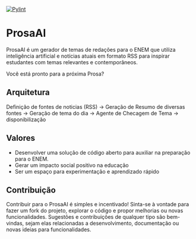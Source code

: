 [![Pylint](https://github.com/cmagnobarbosa/prosaAI/actions/workflows/pylint.yml/badge.svg)](https://github.com/cmagnobarbosa/prosaAI/actions/workflows/pylint.yml)

# ProsaAI

ProsaAI é um gerador de temas de redações para o ENEM que utiliza inteligência artificial e notícias atuais em formato RSS para inspirar estudantes com temas relevantes e contemporâneos.

Você está pronto para a próxima Prosa?

## Arquitetura

Definição de fontes de noticias (RSS) -> Geração de Resumo de diversas fontes -> Geração de tema do dia -> Agente de Checagem de Tema -> disponibilização

## Valores

- Desenvolver uma solução de código aberto para auxiliar na preparação para o ENEM.
- Gerar um impacto social positivo na educação
- Ser um espaço para experimentação e aprendizado rápido 

## Contribuição

Contribuir para o ProsaAI é simples e incentivado! Sinta-se à vontade para fazer um fork do projeto, explorar o código e propor melhorias ou novas funcionalidades. Sugestões e contribuições de qualquer tipo são bem-vindas, sejam elas relacionadas a desenvolvimento, documentação ou novas ideias para funcionalidades.

